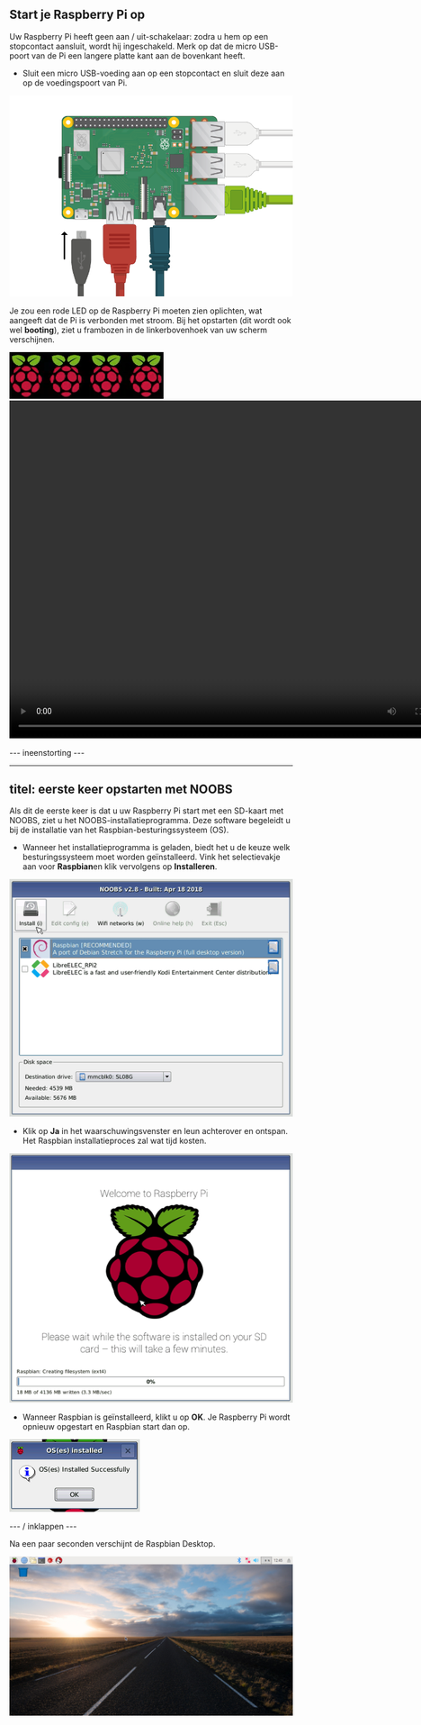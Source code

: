 ## Start je Raspberry Pi op

Uw Raspberry Pi heeft geen aan / uit-schakelaar: zodra u hem op een stopcontact aansluit, wordt hij ingeschakeld. Merk op dat de micro USB-poort van de Pi een langere platte kant aan de bovenkant heeft.

+ Sluit een micro USB-voeding aan op een stopcontact en sluit deze aan op de voedingspoort van Pi.

![screenshot](images/pi-power.png)

Je zou een rode LED op de Raspberry Pi moeten zien oplichten, wat aangeeft dat de Pi is verbonden met stroom. Bij het opstarten (dit wordt ook wel **booting**), ziet u frambozen in de linkerbovenhoek van uw scherm verschijnen.

![boot frambozen](images/raspberries.png)<video width="800" height="600" controls> <source src="images/piboot.webm" type="video/webm"> Uw browser ondersteunt geen WebM-video, dus probeer FireFox of Chrome. </video> 

\--- ineenstorting \---

* * *

## titel: eerste keer opstarten met NOOBS

Als dit de eerste keer is dat u uw Raspberry Pi start met een SD-kaart met NOOBS, ziet u het NOOBS-installatieprogramma. Deze software begeleidt u bij de installatie van het Raspbian-besturingssysteem (OS).

+ Wanneer het installatieprogramma is geladen, biedt het u de keuze welk besturingssysteem moet worden geïnstalleerd. Vink het selectievakje aan voor **Raspbian**en klik vervolgens op **Installeren**.

![installeren](images/install.png)

+ Klik op **Ja** in het waarschuwingsvenster en leun achterover en ontspan. Het Raspbian installatieproces zal wat tijd kosten.

![installeren](images/installing.png)

+ Wanneer Raspbian is geïnstalleerd, klikt u op **OK**. Je Raspberry Pi wordt opnieuw opgestart en Raspbian start dan op.

![geïnstalleerd](images/installed.png)

\--- / inklappen \---

Na een paar seconden verschijnt de Raspbian Desktop.

![raspbian-bureaublad](images/pi-desktop.jpg)